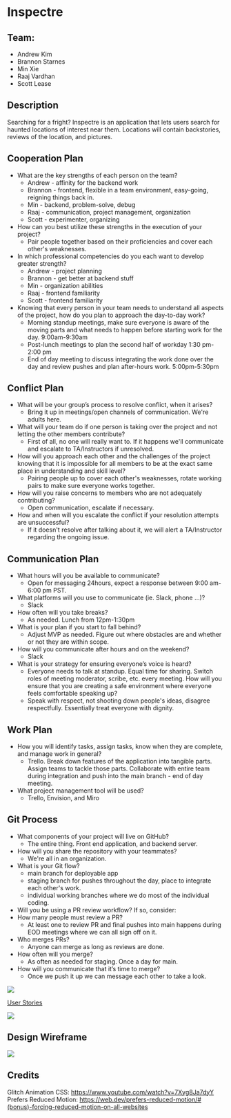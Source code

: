 # Inspectre

## Team:

- Andrew Kim
- Brannon Starnes
- Min Xie
- Raaj Vardhan
- Scott Lease

## Description

Searching for a fright? Inspectre is an application that lets users search for haunted locations of interest near them. Locations will contain backstories, reviews of the location, and pictures.

## Cooperation Plan

- What are the key strengths of each person on the team?
  - Andrew - affinity for the backend work
  - Brannon - frontend, flexible in a team environment, easy-going, reigning things back in.
  - Min - backend, problem-solve, debug
  - Raaj - communication, project management, organization
  - Scott - experimenter, organizing
- How can you best utilize these strengths in the execution of your project?
  - Pair people together based on their proficiencies and cover each other's weaknesses.
- In which professional competencies do you each want to develop greater strength?
  - Andrew - project planning
  - Brannon - get better at backend stuff
  - Min - organization abilities
  - Raaj - frontend familiarity
  - Scott - frontend familiarity
- Knowing that every person in your team needs to understand all aspects of the project, how do you plan to approach the day-to-day work?
  - Morning standup meetings, make sure everyone is aware of the moving parts and what needs to happen before starting work for the day. 9:00am-9:30am
  - Post-lunch meetings to plan the second half of workday 1:30 pm-2:00 pm
  - End of day meeting to discuss integrating the work done over the day and review pushes and plan after-hours work. 5:00pm-5:30pm

## Conflict Plan

- What will be your group’s process to resolve conflict, when it arises?
  - Bring it up in meetings/open channels of communication. We're adults here.
- What will your team do if one person is taking over the project and not letting the other members contribute?
  - First of all, no one will really want to. If it happens we'll communicate and escalate to TA/Instructors if unresolved.
- How will you approach each other and the challenges of the project knowing that it is impossible for all members to be at the exact same place in understanding and skill level?
  - Pairing people up to cover each other's weaknesses, rotate working pairs to make sure everyone works together.
- How will you raise concerns to members who are not adequately contributing?
  - Open communication, escalate if necessary.
- How and when will you escalate the conflict if your resolution attempts are unsuccessful?
  - If it doesn't resolve after talking about it, we will alert a TA/Instructor regarding the ongoing issue.

## Communication Plan

- What hours will you be available to communicate?
  - Open for messaging 24hours, expect a response between 9:00 am-6:00 pm PST.
- What platforms will you use to communicate (ie. Slack, phone …)?
  - Slack
- How often will you take breaks?
  - As needed. Lunch from 12pm-1:30pm
- What is your plan if you start to fall behind?
  - Adjust MVP as needed. Figure out where obstacles are and whether or not they are within scope.
- How will you communicate after hours and on the weekend?
  - Slack
- What is your strategy for ensuring everyone’s voice is heard?
  - Everyone needs to talk at standup. Equal time for sharing. Switch roles of meeting moderator, scribe, etc. every meeting.
    How will you ensure that you are creating a safe environment where everyone feels comfortable speaking up?
  - Speak with respect, not shooting down people's ideas, disagree respectfully. Essentially treat everyone with dignity.

## Work Plan

- How you will identify tasks, assign tasks, know when they are complete, and manage work in general?
  - Trello. Break down features of the application into tangible parts. Assign teams to tackle those parts. Collaborate with entire team during integration and push into the main branch - end of day meeting.
- What project management tool will be used?
  - Trello, Envision, and Miro

## Git Process

- What components of your project will live on GitHub?
  - The entire thing. Front end application, and backend server.
- How will you share the repository with your teammates?
  - We're all in an organization.
- What is your Git flow?
  - main branch for deployable app
  - staging branch for pushes throughout the day, place to integrate each other's work.
  - individual working branches where we do most of the individual coding.
- Will you be using a PR review workflow? If so, consider:
- How many people must review a PR?
  - At least one to review PR and final pushes into main happens during EOD meetings where we can all sign off on it.
- Who merges PRs?
  - Anyone can merge as long as reviews are done.
- How often will you merge?
  - As often as needed for staging. Once a day for main.
- How will you communicate that it’s time to merge?
  - Once we push it up we can message each other to take a look.

<img src = './images/Inspecter.png'>

<a href = 'https://trello.com/b/RzdRKIEg/inspectre-project-board'>User Stories</a>

<img src = 'https://github.com/the-placeholders/inspectre-frontend/blob/andrew/images/LocationSchema.PNG?raw=true'>

## Design Wireframe

<img src= './images/InspectreWireFrame.jpg'>

## Credits

Glitch Animation CSS: https://www.youtube.com/watch?v=7Xyg8Ja7dyY
Prefers Reduced Motion: https://web.dev/prefers-reduced-motion/#(bonus)-forcing-reduced-motion-on-all-websites
